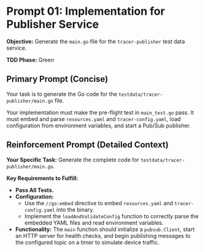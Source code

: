 # **Prompt 01: Implementation for Publisher Service**

**Objective:** Generate the `main.go` file for the `tracer-publisher` test data service.

**TDD Phase:** Green

## **Primary Prompt (Concise)**

Your task is to generate the Go code for the `testdata/tracer-publisher/main.go` file.

Your implementation must make the pre-flight test in `main_test.go` pass. It must embed and parse `resources.yaml` and `tracer-config.yaml`, load configuration from environment variables, and start a Pub/Sub publisher.

## **Reinforcement Prompt (Detailed Context)**

**Your Specific Task:** Generate the complete code for `testdata/tracer-publisher/main.go`.

**Key Requirements to Fulfill:**
* **Pass All Tests.**
* **Configuration:**
    * Use the `//go:embed` directive to embed `resources.yaml` and `tracer-config.yaml` into the binary.
    * Implement the `loadAndValidateConfig` function to correctly parse the embedded YAML files and read environment variables.
* **Functionality:** The `main` function should initialize a `pubsub.Client`, start an HTTP server for health checks, and begin publishing messages to the configured topic on a timer to simulate device traffic.